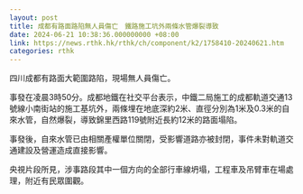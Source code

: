 ```yaml
---
layout: post
title: 成都有路面路陷無人員傷亡　鐵路施工坑外兩條水管爆裂導致
date: 2024-06-21 10:38:36.000000000 +08:00
link: https://news.rthk.hk/rthk/ch/component/k2/1758410-20240621.htm
categories: rthk
---
```


四川成都有路面大範圍路陷，現場無人員傷亡。

事發在凌晨3時50分。成都地鐵在社交平台表示，中鐵二局施工的成都軌道交通13號線小南街站的施工基坑外，兩條埋在地底深約2米、直徑分別為1米及0.3米的自來水管，自然爆裂，導致錦里西路119號附近長約12米的路面塌陷。

事發後，自來水管已由相關產權單位關閉，受影響道路亦被封閉，事件未對軌道交通建設及營運造成直接影響。

央視片段所見，涉事路段其中一個方向的全部行車線坍塌，工程車及吊臂車在場處理，附近有民眾圍觀。
